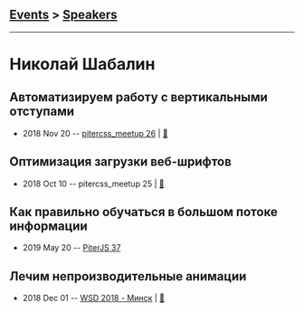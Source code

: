 ## [Events](../README.md) > [Speakers](../speakers.md)
---

# Николай Шабалин

## Автоматизируем работу с вертикальными отступами
- 2018 Nov 20 -- [pitercss_meetup 26](https://www.youtube.com/watch?v=4MQ-gY05CY4)  | [:notebook:](https://pitercss.ru/26/pres/auto-vertical.pdf)  
## Оптимизация загрузки веб-шрифтов
- 2018 Oct 10 -- pitercss_meetup 25  | [:notebook:](https://pitercss.ru/25/pres/font-loading.pdf)  
## Как правильно обучаться в большом потоке информации
- 2019 May 20 -- [PiterJS 37](https://youtu.be/-JNxSFx-aOg?t=448)    
## Лечим непроизводительные анимации
- 2018 Dec 01 -- [WSD 2018 - Минск](https://www.youtube.com/watch?v=hsKh-AuFBDI)  | [:notebook:](https://wsd.events/2018/12/01/pres/animation-perf/)  
